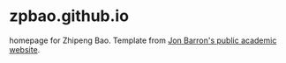 # zpbao.github.io
homepage for Zhipeng Bao. Template from [Jon Barron's public academic website](https://jonbarron.info/).